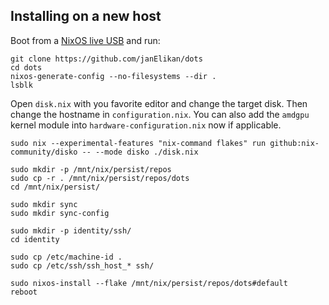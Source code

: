 ## Installing on a new host
Boot from a [NixOS live USB](https://nixos.org/download/#nixos-iso) and run:

```shell
git clone https://github.com/janElikan/dots
cd dots
nixos-generate-config --no-filesystems --dir .
lsblk
```

Open `disk.nix` with you favorite editor and change the target disk.
Then change the hostname in `configuration.nix`.
You can also add the `amdgpu` kernel module into `hardware-configuration.nix` now if applicable.

```shell
sudo nix --experimental-features "nix-command flakes" run github:nix-community/disko -- --mode disko ./disk.nix

sudo mkdir -p /mnt/nix/persist/repos
sudo cp -r . /mnt/nix/persist/repos/dots
cd /mnt/nix/persist/

sudo mkdir sync
sudo mkdir sync-config

sudo mkdir -p identity/ssh/
cd identity

sudo cp /etc/machine-id .
sudo cp /etc/ssh/ssh_host_* ssh/

sudo nixos-install --flake /mnt/nix/persist/repos/dots#default
reboot
```


